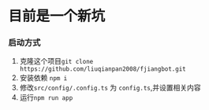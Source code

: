 # 目前是一个新坑

### 启动方式
  1. 克隆这个项目`git clone https://github.com/liuqianpan2008/fjiangbot.git`
  2. 安装依赖 `npm i`
  3. 修改`src/config/.config.ts` 为 `config.ts`,并设置相关内容
  4. 运行`npm run app`